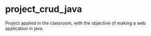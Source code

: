 # project_crud_java
Project applied in the classroom, with the objective of making a web application in java.
